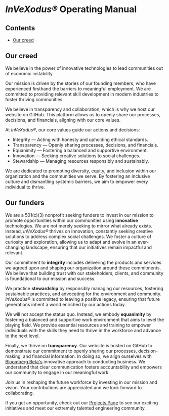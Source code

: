 # *InVeXodus®* Operating Manual

## Contents
* [Our creed](https://github.com/CALaliberte/InVeXodus/blob/main/1%20-%20Manual.md#our-creed)

## Our creed

We believe in the power of innovative technologies to lead communities out of economic instability.

Our mission is driven by the stories of our founding members, who have experienced firsthand the barriers to meaningful employment. We are committed to providing relevant skill development in modern industries to foster thriving communities.

We believe in transparency and collaboration, which is why we host our website on GitHub. This platform allows us to openly share our processes, decisions, and financials, aligning with our core values.

At *InVeXodus®*, our core values guide our actions and decisions:

* Integrity — Acting with honesty and upholding ethical standards.
* Transparency — Openly sharing processes, decisions, and financials.
* Equanimity — Fostering a balanced and supportive environment.
* Innovation — Seeking creative solutions to social challenges.
* Stewardship — Managing resources responsibly and sustainably.

We are dedicated to promoting diversity, equity, and inclusion within our organization and the communities we serve. By fostering an inclusive culture and dismantling systemic barriers, we aim to empower every individual to thrive.

## Our funders

We are a 501(c)(3) nonprofit seeking funders to invest in our mission to promote opportunities within our communities using **innovative** technologies. We are not merely seeking to mirror what already exists. Instead, *InVeXodus®* thrives on innovation, constantly seeking creative solutions to address complex social challenges. We foster a culture of curiosity and exploration, allowing us to adapt and evolve in an ever-changing landscape, ensuring that our initiatives remain impactful and relevant.

Our commitment to **integrity** includes delivering the products and services we agreed upon and shaping our organization around these commitments. We believe that building trust with our stakeholders, clients, and community is foundational to our mission and success.

We practice **stewardship** by responsibly managing our resources, fostering sustainable practices, and advocating for the environment and community. *InVeXodus®* is committed to leaving a positive legacy, ensuring that future generations inherit a world enriched by our actions today.

We will not accept the status quo. Instead, we embody **equanimity** by fostering a balanced and supportive work environment that aims to level the playing field. We provide essential resources and training to empower individuals with the skills they need to thrive in the workforce and advance to the next level.

Finally, we thrive on **transparency**. Our website is hosted on GitHub to demonstrate our commitment to openly sharing our processes, decision-making, and financial information. In doing so, we align ourselves with [Bloomberg Beta's](https://github.com/Bloomberg-Beta/Manual?tab=readme-ov-file) innovative approach to conducting business. We understand that clear communication fosters accountability and empowers our community to engage in our meaningful work.

Join us in reshaping the future workforce by investing in our mission and vision. Your contributions are appreciated and we look forward to collaborating.

If you get an opportunity, check out our [Projects Page](https://github.com/) to see our exciting initiatives and meet our extremely talented engineering community.

